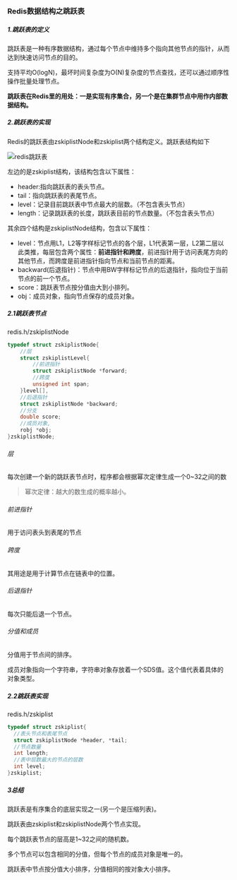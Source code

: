 ### Redis数据结构之跳跃表

##### 1.跳跃表的定义

跳跃表是一种有序数据结构，通过每个节点中维持多个指向其他节点的指针，从而达到快速访问节点的目的。

支持平均O(logN)，最坏时间复杂度为O(N)复杂度的节点查找，还可以通过顺序性操作批量处理节点。

**跳跃表在Redis里的用处：一是实现有序集合，另一个是在集群节点中用作内部数据结构。**

##### 2.跳跃表的实现

Redis的跳跃表由zskiplistNode和zskiplist两个结构定义。跳跃表结构如下

![redis跳跃表](D:\Learning\学习笔记\笔记图片\redis跳跃表.jpg)

左边的是zskiplist结构，该结构包含以下属性：

- header:指向跳跃表的表头节点。
- tail：指向跳跃表的表尾节点。
- level：记录目前跳跃表中节点最大的层数。（不包含表头节点）
- length：记录跳跃表的长度，跳跃表目前的节点数量。（不包含表头节点）

其余四个结构是zskiplistNode结构，包含以下属性：

- level：节点用L1，L2等字样标记节点的各个层，L1代表第一层，L2第二层以此类推，每层包含两个属性：**前进指针和跨度**，前进指针用于访问表尾方向的其他节点，而跨度是前进指针指向节点和当前节点的距离。
- backward(后退指针)：节点中用BW字样标记节点的后退指针，指向位于当前节点的前一个节点。
- score：跳跃表节点按分值由大到小排列。
- obj：成员对象，指向节点保存的成员对象。

##### 2.1跳跃表节点

redis.h/zskiplistNode

```c
typedef struct zskiplistNode{
    //层
    struct zskiplistLevel{
        //前进指针
        struct zskiplistNode *forward;
        //跨度
        unsigned int span;
    }level[],
    //后退指针
    struct zskiplistNode *backward;
    //分支
    double score;
    //成员对象,
    robj *obj;
}zskiplistNode;
```

###### 层

每次创建一个新的跳跃表节点时，程序都会根据幂次定律生成一个0~32之间的数

> 幂次定律：越大的数生成的概率越小。

###### 前进指针

用于访问表头到表尾的节点

###### 跨度

其用途是用于计算节点在链表中的位置。

###### 后退指针

每次只能后退一个节点。

###### 分值和成员

分值用于节点间的排序。

成员对象指向一个字符串，字符串对象存放着一个SDS值。这个值代表着具体的对象类型。

##### 2.2跳跃表实现

redis.h/zskiplist

```c
typedef struct zskiplist{
  //表头节点和表尾节点
  struct zskiplistNode *header, *tail;
  //节点数量
  int length;
  //表中层数最大的节点的层数
  int level;
}zskiplist;
```

##### 3总结

跳跃表是有序集合的底层实现之一(另一个是压缩列表)。

跳跃表由zskiplist和zskiplistNode两个节点实现。

每个跳跃表节点的层高是1~32之间的随机数。

多个节点可以包含相同的分值，但每个节点的成员对象是唯一的。

跳跃表中节点按分值大小排序，分值相同的按对象大小排序。